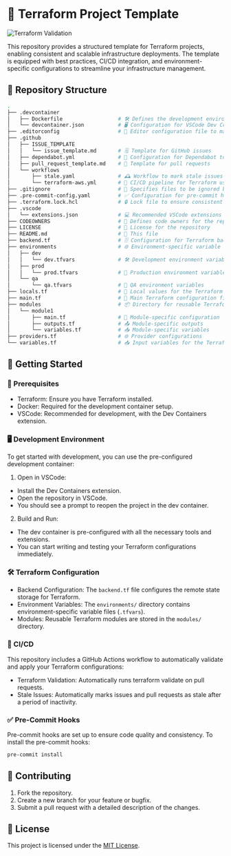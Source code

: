 # 🚧 Terraform Project Template

![Terraform Validation](https://codebuild.ap-southeast-1.amazonaws.com/badges?uuid=eyJlbmNyeXB0ZWREYXRhIjoiMWxNWFp1TVVjVFE0N0VIeFB2SFNaRCt4clVzallPSWxCYWY2SWtmQ01NelFnbVpVd1RmYnZiN3N4aGRaR0M5Qmh4R1I3a0tpaXdqRTU0L29yOEpZejlVPSIsIml2UGFyYW1ldGVyU3BlYyI6Ilp3dnlVeHk4RTRzT1BPcWIiLCJtYXRlcmlhbFNldFNlcmlhbCI6MX0%3D&branch=main)

This repository provides a structured template for Terraform projects, enabling consistent and scalable infrastructure deployments. The template is equipped with best practices, CI/CD integration, and environment-specific configurations to streamline your infrastructure management.

## 📁 Repository Structure

```bash
.
├── .devcontainer
│   ├── Dockerfile                  # 🛠️ Defines the development environment for the project
│   └── devcontainer.json           # 🖥️ Configuration for VSCode Dev Containers
├── .editorconfig                   # 📝 Editor configuration file to maintain consistent coding styles
├── .github
│   ├── ISSUE_TEMPLATE
│   │   └── issue_template.md       # 🗒️ Template for GitHub issues
│   ├── dependabot.yml              # 🤖 Configuration for Dependabot to manage dependencies
│   ├── pull_request_template.md    # 📝 Template for pull requests
│   └── workflows
│       ├── stale.yaml              # 🕰️ Workflow to mark stale issues and PRs
│       └── terraform-aws.yml       # 🚀 CI/CD pipeline for Terraform using GitHub Actions
├── .gitignore                      # 🚫 Specifies files to be ignored by Git
├── .pre-commit-config.yaml         # ✅ Configuration for pre-commit hooks to enforce code quality
├── .terraform.lock.hcl             # 🔒 Lock file to ensure consistent Terraform provider versions
├── .vscode
│   └── extensions.json             # 💻 Recommended VSCode extensions for the project
├── CODEOWNERS                      # 👥 Defines code owners for the repository
├── LICENSE                         # 📜 License for the repository
├── README.md                       # 📖 This file
├── backend.tf                      # 🗄️ Configuration for Terraform backend
├── environments                    # 🌐 Environment-specific variable files
│   ├── dev
│   │   └── dev.tfvars              # 🛠️ Development environment variables
│   ├── prod
│   │   └── prod.tfvars             # 🚀 Production environment variables
│   └── qa
│       └── qa.tfvars               # 🧪 QA environment variables
├── locals.tf                       # 📍 Local values for the Terraform configuration
├── main.tf                         # 🔧 Main Terraform configuration file
├── modules                         # 📦 Directory for reusable Terraform modules
│   └── module1
│       ├── main.tf                 # 🔧 Module-specific configuration
│       ├── outputs.tf              # 📤 Module-specific outputs
│       └── variables.tf            # 📥 Module-specific variables
├── providers.tf                    # 🌐 Provider configurations
└── variables.tf                    # 📥 Input variables for the Terraform configuration
```

## 🚀 Getting Started

### 🧰 Prerequisites

- Terraform: Ensure you have Terraform installed.
- Docker: Required for the development container setup.
- VSCode: Recommended for development, with the Dev Containers extension.

### 🖥️ Development Environment

To get started with development, you can use the pre-configured development container:

1. Open in VSCode:

- Install the Dev Containers extension.
- Open the repository in VSCode.
- You should see a prompt to reopen the project in the dev container.

2. Build and Run:

- The dev container is pre-configured with all the necessary tools and extensions.
- You can start writing and testing your Terraform configurations immediately.

### 🛠️ Terraform Configuration

- Backend Configuration: The `backend.tf` file configures the remote state storage for Terraform.
- Environment Variables: The `environments/` directory contains environment-specific variable files (`.tfvars`).
- Modules: Reusable Terraform modules are stored in the `modules/` directory.

### 🔄 CI/CD

This repository includes a GitHub Actions workflow to automatically validate and apply your Terraform configurations:

- Terraform Validation: Automatically runs terraform validate on pull requests.
- Stale Issues: Automatically marks issues and pull requests as stale after a period of inactivity.

### ✅ Pre-Commit Hooks

Pre-commit hooks are set up to ensure code quality and consistency. To install the pre-commit hooks:

```bash
pre-commit install
```

## 🤝 Contributing

1. Fork the repository.
2. Create a new branch for your feature or bugfix.
3. Submit a pull request with a detailed description of the changes.

## 📜 License

This project is licensed under the [MIT License](LICENSE).

<!-- BEGINNING OF PRE-COMMIT-TERRAFORM DOCS HOOK -->
<!-- END OF PRE-COMMIT-TERRAFORM DOCS HOOK -->
